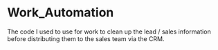 # Work_Automation
The code I used to use for work to clean up the lead / sales information before distributing them to the sales team via the CRM.
